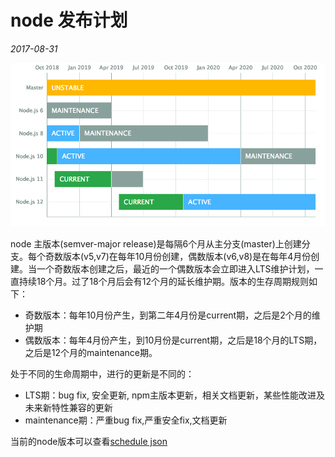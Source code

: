 # node 发布计划

*2017-08-31*

![release plan](https://github.com/nodejs/LTS/raw/master/schedule.png)

node 主版本(semver-major release)是每隔6个月从主分支(master)上创建分支。每个奇数版本(v5,v7)在每年10月份创建，偶数版本(v6,v8)是在每年4月份创建。当一个奇数版本创建之后，最近的一个偶数版本会立即进入LTS维护计划，一直持续18个月。过了18个月后会有12个月的延长维护期。版本的生存周期规则如下：

* 奇数版本：每年10月份产生，到第二年4月份是current期，之后是2个月的维护期
* 偶数版本：每年4月份产生，到10月份是current期，之后是18个月的LTS期，之后是12个月的maintenance期。

处于不同的生命周期中，进行的更新是不同的：

* LTS期：bug fix, 安全更新, npm主版本更新，相关文档更新，某些性能改进及未来新特性兼容的更新
* maintenance期：严重bug fix,严重安全fix,文档更新

当前的node版本可以查看[schedule json](https://github.com/nodejs/LTS/blob/master/schedule.json)

